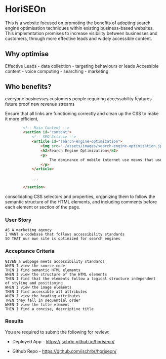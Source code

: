 # HoriSEOn
This is a website focused on promoting the benefits of adopting search engine optimisation techniques within existing business-based websites. This implemntation promises to increase visibility between businesses and customers, through more effective leads and widely accessible content.

## Why optimise
Effective Leads - data collection - targeting behaviours or leads
Accessible content - voice computing -  searching - marketing 

## Who benefits?

everyone
businesses
customers
people requiring accessability features
future proof
new revenue streams


Ensure that all links are functioning correctly and 
clean up the CSS to make it more efficient, 

```html
        <!-- Main Content -->
        <section id="content">
            <!-- SEO Article -->
            <article id="search-engine-optimization">
                <img src="./assets/images/search-engine-optimization.jpg" class="float-left" role="img" alt="Search Engine Optimisation: Content, Headings, Mobile Compatability, Social Media, Link Building and Backlink" />
                <h2>Search Engine Optimization</h2>
                <p>
                    The dominance of mobile internet use means that users are searching for the right business as they travel, shop, or sit on their couch at home. Search Engine Optimization (SEO) allows you to increase your visibility and find the right customers for your business.
                </p>
            </article>
            
            ...

        </section>
```
consolidating CSS selectors and properties, 
organizing them to follow the semantic structure of the HTML elements, and 
including comments before each element or section of the page.

### User Story

```
AS A marketing agency
I WANT a codebase that follows accessibility standards
SO THAT our own site is optimized for search engines
```

### Acceptance Criteria

```
GIVEN a webpage meets accessibility standards
WHEN I view the source code
THEN I find semantic HTML elements
WHEN I view the structure of the HTML elements
THEN I find that the elements follow a logical structure independent of styling and positioning
WHEN I view the image elements
THEN I find accessible alt attributes
WHEN I view the heading attributes
THEN they fall in sequential order
WHEN I view the title element
THEN I find a concise, descriptive title
```

### Results

You are required to submit the following for review:

* Deployed App - https://jschrbr.github.io/horiseon/

* Github Repo - https://github.com/jschrbr/horiseon/
